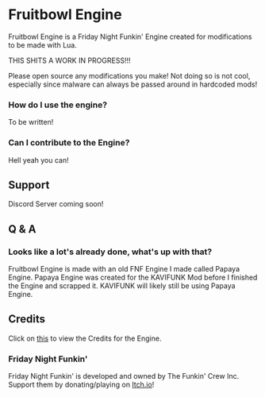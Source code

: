 #  Fruitbowl Engine
Fruitbowl Engine is a Friday Night Funkin' Engine created for modifications to be made with Lua.

THIS SHITS A WORK IN PROGRESS!!!

Please open source any modifications you make! Not doing so is not cool, especially since malware can always be passed around in hardcoded mods!

### How do I use the engine?
To be written!

### Can I contribute to the Engine?
Hell yeah you can!

## Support
Discord Server coming soon!

## Q & A
### Looks like a lot's already done, what's up with that?
Fruitbowl Engine is made with an old FNF Engine I made called Papaya Engine. Papaya Engine was created for the KAVIFUNK Mod before I finished the Engine and scrapped it.
KAVIFUNK will likely still be using Papaya Engine.

## Credits
Click on [this](credits.md) to view the Credits for the Engine.

### Friday Night Funkin'
Friday Night Funkin' is developed and owned by The Funkin' Crew Inc. Support them by donating/playing on [Itch.io](https://ninja-muffin24.itch.io/funkin)!
